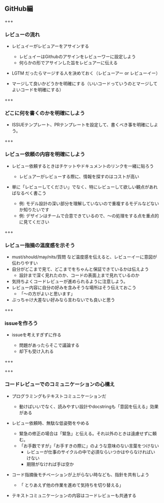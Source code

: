 ## GitHub編
+++

### レビューの流れ

* レビュイーがレビュアーをアサインする
    * レビュイーはGithubのアサインをレビューワーに設定しよう
    * 何らかの形でアサインした旨をレビュアーに伝える

* LGTM だったらマージする人を決めておく（レビューアー or レビューイー）
* マージして良いかどうかを明確にする（いいコードっていうのとマージしてよいコードを明確にする）

+++

### どこに何を書くのかを明確にしよう
* ISSUEテンプレート、PRテンプレートを設定して、書くべき事を明確にしよう。

+++

### レビュー依頼の内容を明確にしよう

* レビュー依頼するときはチケットやドキュメントのリンクを一緒に貼ろう
    * レビュアーがレビューする際に、情報を探すのはコストが高い

* 単に「レビューしてください」でなく、特にレビューして欲しい観点があればなるべく書こう
    * 例: モデル設計の深い部分を理解していないので重複するモデルなどないか知りたいです
    * 例: デザインはチームで合意できているので、〜の処理をする点を重点的に見てください

+++

### レビュー指摘の温度感を示そう


* must/should/may/nits/質問 など温度感を伝えると、レビューイーに意図が伝わりやすい
* 自分がどこまで見て、どこまでをちゃんと保証できているかは伝えよう
    * 設計まで深く見れたのか、コードの表面上まで見れているのか
* 気持ちよくコードレビューが進められるように注意しよう。
* レビュー内容に自分の好みを含みそうな場所はそう伝えておこう
    * 「〜の方がよいと思います」
* ぶっちゃけ大差ない好みなら言わないでも良いと思う

+++

### issueを作ろう

* issueを考えすぎずに作る

  * 問題があったらそこで議論する
  * 却下も受け入れる

+++

+++

### コードレビューでのコミュニケーションの心構え

* プログラミングもテキストコミュニケーションだ
    * 動けばいいでなく、読みやすい設計やdocstringも「意図を伝える」効果がある

* レビュー依頼時、無駄な低姿勢をやめる

    * 緊急の修正の場合は「緊急」と伝える。それ以外のときは遠慮せずに頼む。
    * 「お手数ですが」「お手すきの際に」のような意味のない言葉をつけない
        * レビューが仕事のサイクルの中で必須ならいつかはやらなければいけない
        * 期限がなければ手は空か

* コード指摘後モチベーションが上がらない時なども、指針を共有しよう
    * 「 とりあえず他の作業を進めて気持ちを切り替える」

* テキストコミュニケーションの内容はコードレビューも共通する
